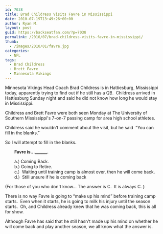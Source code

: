 ```yaml
---
id: 7038
title: Brad Childress Visits Favre in Mississippi
date: 2010-07-19T13:49:26+00:00
author: Ryan M.
layout: post
guid: https://backseatfan.com/?p=7038
permalink: /2010/07/brad-childress-visits-favre-in-mississippi/
thumb:
  - /images/2010/01/favre.jpg
categories:
  - NFL
tags:
  - Brad Childress
  - Brett Favre
  - Minnesota Vikings
---
```


<div class="entry">
  <p>
    Minnesota Vikings Head Coach Brad Childress is in Hattiesburg, Mississippi today, apparently trying to find out if he still has a QB.  Childress arrived in Hattiesburg Sunday night and said he did not know how long he would stay in Mississippi.
  </p>

  <p>
    Childress and Brett Favre were both seen Monday at The University of Southern Mississippi's 7-on-7 passing camp for area high school athletes.
  </p>

  <p>
    Childress said he wouldn't comment about the visit, but he said  &#8220;You can fill in the blanks.&#8221;
  </p>

  <p>
    So I will attempt to fill in the blanks.
  </p>

  <p style="padding-left: 30px;">
    <strong>Favre is&#8230;______.</strong>
  </p>

  <p style="padding-left: 30px;">
    a.) Coming Back.<br /> b.) Going to Retire.<br /> c.)  Waiting until training camp is almost over, then he will come back.<br /> d.)  Still unsure if he is coming back
  </p>

  <p>
    (For those of you who don't know&#8230; The answer is C.  It is always C. )
  </p>

  <p>
    There is no way Favre is going to &#8220;make up his mind&#8221; before training camp starts.  Even when it starts, he is going to milk his injury until the season starts.  Oh, and Childress already knew that he was coming back, this is all for show.
  </p>

  <p>
    Although Favre has said that he still hasn't made up his mind on whether he will come back and play another season, we all know what the answer is.
  </p>
</div>
